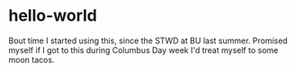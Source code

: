 hello-world
===========

Bout time I started using this, since the STWD at BU last summer. Promised myself if I got to this during Columbus Day week I'd treat myself to some moon tacos.
